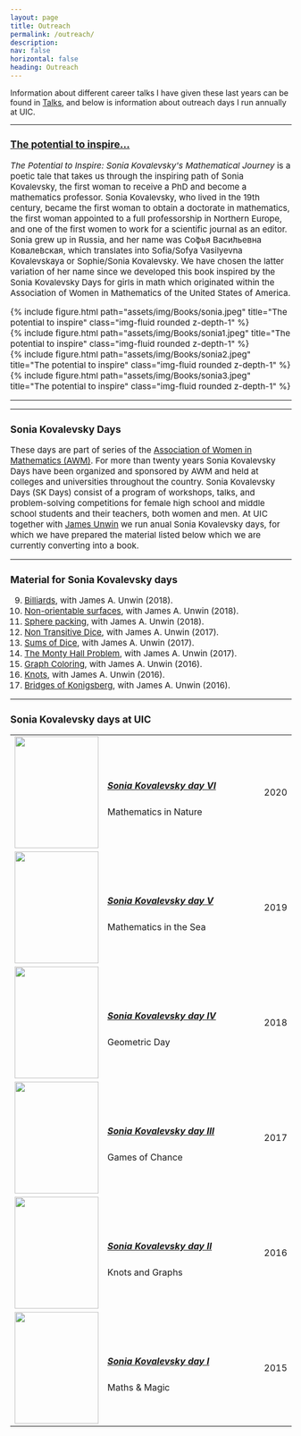 ```yaml
---
layout: page
title: Outreach
permalink: /outreach/
description: 
nav: false
horizontal: false
heading: Outreach
---
```


Information about different career talks I have given these last years can be found in  [Talks](https://lauraschaposnik.github.io/talks/), and below is information about outreach days I run annually at UIC. 


<hr>
<span style="font-size:15px">
 
 
### [The potential to inspire…](https://www.amazon.com/Potential-Inspire-Kovalevskys-Mathematical-Journey/dp/B0BRJZ182H?ref_=ast_sto_dp)

 

<i>The Potential to Inspire: Sonia Kovalevsky's Mathematical Journey</i> is a poetic tale that takes us through the inspiring path of Sonia Kovalevsky, the first woman to receive a PhD and become a mathematics professor. Sonia Kovalevsky, who lived in the 19th century, became the first woman to obtain a doctorate in mathematics, the first woman appointed to a full professorship in Northern Europe, and one of the first women to work for a scientific journal as an editor. Sonia grew up in Russia, and her name was Со́фья Васи́льевна Ковале́вская, which translates into Sofia/Sofya Vasilyevna Kovalevskaya or Sophie/Sonia Kovalevsky. We have chosen the latter variation of her name since we developed this book inspired by the Sonia Kovalevsky Days for girls in math which originated within the Association of Women in Mathematics of the United States of America.

<div class="row">
    <div class="col-sm mt-3 mt-md-0">
        {% include figure.html path="assets/img/Books/sonia.jpeg" title="The potential to inspire" class="img-fluid rounded z-depth-1" %}
    </div>
 

<div class="row">
    <div class="col-sm mt-3 mt-md-0">
        {% include figure.html path="assets/img/Books/sonia1.jpeg" title="The potential to inspire" class="img-fluid rounded z-depth-1" %}
    </div>
    <div class="col-sm mt-3 mt-md-0">
        {% include figure.html path="assets/img/Books/sonia2.jpeg" title="The potential to inspire" class="img-fluid rounded z-depth-1" %}
    </div>
    <div class="col-sm mt-3 mt-md-0">
        {% include figure.html path="assets/img/Books/sonia3.jpeg" title="The potential to inspire" class="img-fluid rounded z-depth-1" %}
    </div>
</div>
<hr>
<span style="font-size:15px">
 
 


 
<hr>
<span style="font-size:15px">
 

### Sonia Kovalevsky Days

These days are part of series of the [Association of Women in Mathematics (AWM)](https://sites.google.com/site/awmmath/home). For more than twenty years Sonia Kovalevsky Days have been organized and sponsored by AWM and held at colleges and universities throughout the country. Sonia Kovalevsky Days (SK Days) consist of a program of workshops, talks, and problem-solving competitions for female high school and middle school students and their teachers, both women and men. At UIC together with [James Unwin](https://unwin.people.uic.edu/) we run anual Sonia Kovalevsky days, for which we have prepared the material listed below which we are currently converting into a book. 
<br>
<hr>
<span style="font-size:15px">
 
 
### Material for Sonia Kovalevsky days

9. [Billiards](https://drive.google.com/file/d/1MwFiFEbUCeWj9VDtDh4BhbAoyoAKikKO/view?usp=sharing), with James A. Unwin (2018).
8. [Non-orientable surfaces](https://drive.google.com/file/d/1HvY4P5eqB6u4JTL5qkKMiYfP8U4zLS9b/view?usp=sharing), with James A. Unwin (2018).
7. [Sphere packing](https://drive.google.com/file/d/14X3GQ4cRT5QoGzmDYkwElOPApq0_JdxU/view?usp=sharing), with James A. Unwin (2018).
6. [Non Transitive Dice](https://drive.google.com/open?id=0B1Bztk_iEJigcnVIZW05bElNclk), with James A. Unwin (2017).
5. [Sums of Dice](https://drive.google.com/file/d/0B1Bztk_iEJigaWJ6QllNLUxhNzQ/view?usp=sharing), with James A. Unwin (2017).
4. [The Monty Hall Problem](https://drive.google.com/file/d/0B1Bztk_iEJigMGx4VG56SnItNDg/view?usp=sharing), with James A. Unwin (2017). 
3. [Graph Coloring](https://drive.google.com/file/d/1MUo3vcEBWmrCIAy5aynzVLL83p7uLowA/view?usp=sharing), with James A. Unwin (2016). 
2. [Knots](https://drive.google.com/file/d/1T7Yu_CKj4lSxN90LGq8rZoggD69oOJt4/view?usp=sharing), with James A. Unwin (2016). 
1. [Bridges of Konigsberg](https://drive.google.com/file/d/1WWqKgmSZPW3U7qkErum4ax77o6hRFPfb/view?usp=sharing), with James A. Unwin (2016). 

 
<hr>
<span style="font-size:15px">
 
 
###  Sonia Kovalevsky days at UIC


<table cellpadding="8" width="100%">

<tr>
<td width="20%">
<img src="/assets/img/sonia2020.png" height="200px" width="150px">
</td>

<td width="60%">
<h5><a href="https://schapos.people.uic.edu/Sonia2020.html"><b>Sonia Kovalevsky day VI
</b></a></h5>
Mathematics in Nature<br>
</td>

<td width="10%"> 2020
</td>
</tr>

 

<tr>
<td width="20%">
<img src="/assets/img/sonia2019.jpg" height="200px" width="150px">
</td>
<td width="60%">
<h5><a href="https://schapos.people.uic.edu/Sonia2019.html"><b>Sonia Kovalevsky day V
</b></a></h5>
Mathematics in the Sea<br>
 
</td>
<td width="10%"> 2019
</td>

</tr>



<tr>
<td width="20%">
<img src="/assets/img/sonia-2018.jpg" height="200px" width="150px">
</td>
<td width="60%">
<h5><a href="https://schapos.people.uic.edu/Sonia2018.html"><b>Sonia Kovalevsky day IV
</b></a></h5>
Geometric Day<br>
 
</td>
<td width="10%"> 2018
</td>

</tr>

<tr>
<td width="20%">
<img src="/assets/img/sonia-2017.jpg" height="200px" width="150px">
</td>
<td width="60%">
<h5><a href="https://schapos.people.uic.edu/Sonia2017.html"><b>Sonia Kovalevsky day III
</b></a></h5>
Games of Chance<br>
 
</td>
<td width="10%"> 2017
</td>

</tr>

<tr>
<td width="20%">
<img src="/assets/img/sonia-2016.png" height="200px" width="150px">
</td>
<td width="60%">
<h5><a href="https://schapos.people.uic.edu/Sonia2019.html"><b>Sonia Kovalevsky day II 
</b></a></h5>
Knots and Graphs<br>
 
</td>
<td width="10%"> 2016
</td>

</tr>

<tr>
<td width="20%">
<img src="/assets/img/sonia-2015.jpg" height="200px" width="150px">
</td>
<td width="60%">
<h5><a href="https://schapos.people.uic.edu/Sonia2015.html"><b>Sonia Kovalevsky day I
</b></a></h5>
Maths & Magic<br>
 
</td>
<td width="10%"> 2015
</td>

</tr>
 
</table>
 